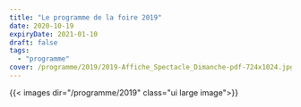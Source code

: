 ```yaml
---
title: "Le programme de la foire 2019"
date: 2020-10-19
expiryDate: 2021-01-10
draft: false
tags:
  - "programme"
cover: /programme/2019/2019-Affiche_Spectacle_Dimanche-pdf-724x1024.jpg
---
```


<!--more-->
{{< images dir="/programme/2019" class="ui large image">}}
